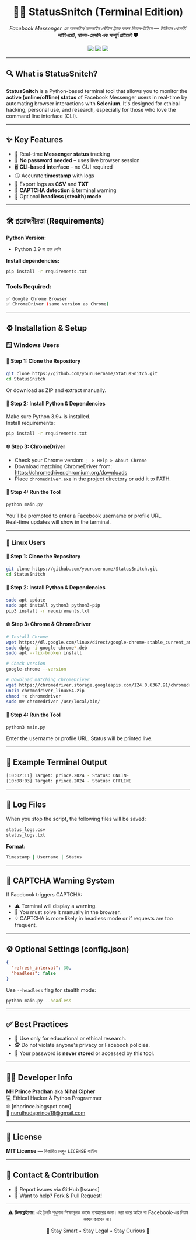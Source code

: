 <h1 align="center">🕵️‍♂️ StatusSnitch (Terminal Edition)</h1>

<p align="center">
  <i>Facebook Messenger এর অনলাইন/অফলাইন স্টেটাস ট্র্যাক করুন রিয়েল-টাইমে — টার্মিনাল থেকেই!</i><br>
  <b>লাইটওয়েট, হ্যাকার-ফ্রেন্ডলি এবং সম্পূর্ণ প্রাইভেট 🛡️</b>
</p>

<p align="center">
  <img src="https://img.shields.io/badge/Python-3.9%2B-blue?style=for-the-badge&logo=python">
  <img src="https://img.shields.io/badge/Selenium-Automation-success?style=for-the-badge&logo=selenium">
  <img src="https://img.shields.io/badge/Platform-Windows%20%7C%20Linux-lightgrey?style=for-the-badge&logo=windows">
</p>

---

## 🔍 What is StatusSnitch?

**StatusSnitch** is a Python-based terminal tool that allows you to monitor the **active (online/offline) status** of Facebook Messenger users in real-time by automating browser interactions with **Selenium**. It's designed for ethical hacking, personal use, and research, especially for those who love the command line interface (CLI).

---

## ✨ Key Features

- 📡 Real-time **Messenger status** tracking
- 🧠 **No password needed** – uses live browser session
- 🖥️ **CLI-based interface** – no GUI required
- 🕓 Accurate **timestamp** with logs
- 📁 Export logs as **CSV** and **TXT**
- 🚨 **CAPTCHA detection** & terminal warning
- 💨 Optional **headless (stealth) mode**

---

## 🛠️ প্রয়োজনীয়তা (Requirements)

**Python Version:**
- Python 3.9 বা তার বেশি

**Install dependencies:**
```bash
pip install -r requirements.txt
```

### Tools Required:
```bash
✅ Google Chrome Browser  
✅ ChromeDriver (same version as Chrome)
```

---

## ⚙️ Installation & Setup

### 🪟 Windows Users

#### 🔻 Step 1: Clone the Repository
```bash
git clone https://github.com/yourusername/StatusSnitch.git
cd StatusSnitch
```

Or download as ZIP and extract manually.

#### 🧩 Step 2: Install Python & Dependencies
Make sure Python 3.9+ is installed.  
Install requirements:
```bash
pip install -r requirements.txt
```

#### 🌐 Step 3: ChromeDriver
- Check your Chrome version: `⋮ > Help > About Chrome`
- Download matching ChromeDriver from: https://chromedriver.chromium.org/downloads
- Place `chromedriver.exe` in the project directory or add it to PATH.

#### 🚀 Step 4: Run the Tool
```bash
python main.py
```

You’ll be prompted to enter a Facebook username or profile URL.  
Real-time updates will show in the terminal.

---

### 🐧 Linux Users

#### 🔻 Step 1: Clone the Repository
```bash
git clone https://github.com/yourusername/StatusSnitch.git
cd StatusSnitch
```

#### 🧩 Step 2: Install Python & Dependencies
```bash
sudo apt update
sudo apt install python3 python3-pip
pip3 install -r requirements.txt
```

#### 🌐 Step 3: Chrome & ChromeDriver
```bash
# Install Chrome
wget https://dl.google.com/linux/direct/google-chrome-stable_current_amd64.deb
sudo dpkg -i google-chrome*.deb
sudo apt --fix-broken install

# Check version
google-chrome --version

# Download matching ChromeDriver
wget https://chromedriver.storage.googleapis.com/124.0.6367.91/chromedriver_linux64.zip
unzip chromedriver_linux64.zip
chmod +x chromedriver
sudo mv chromedriver /usr/local/bin/
```

#### 🚀 Step 4: Run the Tool
```bash
python3 main.py
```

Enter the username or profile URL. Status will be printed live.

---

## 🧪 Example Terminal Output

```bash
[10:02:11] Target: prince.2024 - Status: ONLINE
[10:08:03] Target: prince.2024 - Status: OFFLINE
```

---

## 📁 Log Files

When you stop the script, the following files will be saved:
```bash
status_logs.csv
status_logs.txt
```

**Format:**
```bash
Timestamp | Username | Status
```

---

## 🚨 CAPTCHA Warning System

If Facebook triggers CAPTCHA:
- ⚠️ Terminal will display a warning.
- 🛑 You must solve it manually in the browser.
- 💡 CAPTCHA is more likely in headless mode or if requests are too frequent.

---

## ⚙️ Optional Settings (config.json)

```json
{
  "refresh_interval": 30,
  "headless": false
}
```

Use `--headless` flag for stealth mode:
```bash
python main.py --headless
```

---

## ✅ Best Practices

- 🧪 Use only for educational or ethical research.
- 🕵️ Do not violate anyone's privacy or Facebook policies.
- 🔐 Your password is **never stored** or accessed by this tool.

---

## 👨‍💻 Developer Info

**NH Prince Pradhan** aka **Nihal Cipher**  
💻 Ethical Hacker & Python Programmer  
🌐 [nhprince.blogspot.com]  
📧 nurulhudaprince18@gmail.com  

---

## 📜 License

**MIT License** — বিস্তারিত দেখুন `LICENSE` ফাইল

---

## 💬 Contact & Contribution

- 🐞 Report issues via GitHub [Issues]
- 🤝 Want to help? Fork & Pull Request!

---

<p align="center"> ⚠️ <b>ডিসক্লেইমার:</b> এই টুলটি শুধুমাত্র শিক্ষামূলক কাজে ব্যবহারের জন্য। দয়া করে আইন বা Facebook-এর নিয়ম লঙ্ঘন করবেন না। </p>  
<p align="center"> 🌙 Stay Smart • Stay Legal • Stay Curious 🌙 </p>
